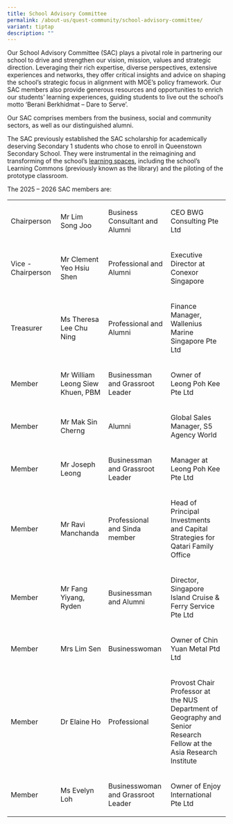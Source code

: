 ```yaml
---
title: School Advisory Committee
permalink: /about-us/quest-community/school-advisory-committee/
variant: tiptap
description: ""
---
```

<p>Our School Advisory Committee (SAC) plays a pivotal role in partnering
our school to drive and strengthen our vision, mission, values and strategic
direction. Leveraging their rich expertise, diverse perspectives, extensive
experiences and networks, they offer critical insights and advice on shaping
the school’s strategic focus in alignment with MOE’s policy framework.
Our SAC members also provide generous resources and opportunities to enrich
our students’ learning experiences, guiding students to live out the school’s
motto ‘Berani Berkhidmat – Dare to Serve’.</p>
<p>Our SAC comprises members from the business, social and community sectors,
as well as our distinguished alumni.</p>
<p>The SAC previously established the SAC scholarship for academically deserving
Secondary 1 students who chose to enroll in Queenstown Secondary School.
They were instrumental in the reimagining and transforming of the school’s
<a href="https://www.queenstownsec.moe.edu.sg/learning-spaces-qtss/" rel="noopener nofollow" target="_blank">learning spaces</a>, including the school’s Learning Commons (previously
known as the library) and the piloting of the prototype classroom.</p>
<p>The 2025 – 2026 SAC members are:</p>
<table style="minWidth: 100px">
<colgroup>
<col>
<col>
<col>
<col>
</colgroup>
<tbody>
<tr>
<td rowspan="1" colspan="1">
<p>Chairperson&nbsp;</p>
</td>
<td rowspan="1" colspan="1">
<p>Mr Lim Song Joo</p>
</td>
<td rowspan="1" colspan="1">
<p>Business Consultant and Alumni</p>
</td>
<td rowspan="1" colspan="1">
<p>CEO BWG Consulting Pte Ltd</p>
</td>
</tr>
<tr>
<td rowspan="1" colspan="1">
<p>Vice - Chairperson</p>
</td>
<td rowspan="1" colspan="1">
<p>Mr Clement Yeo Hsiu Shen</p>
</td>
<td rowspan="1" colspan="1">
<p>Professional and Alumni</p>
</td>
<td rowspan="1" colspan="1">
<p>Executive Director at Conexor Singapore</p>
</td>
</tr>
<tr>
<td rowspan="1" colspan="1">
<p>Treasurer</p>
</td>
<td rowspan="1" colspan="1">
<p>Ms Theresa Lee Chu Ning</p>
</td>
<td rowspan="1" colspan="1">
<p>Professional and Alumni</p>
</td>
<td rowspan="1" colspan="1">
<p>Finance Manager, Wallenius Marine Singapore Pte Ltd</p>
</td>
</tr>
<tr>
<td rowspan="1" colspan="1">
<p>Member</p>
</td>
<td rowspan="1" colspan="1">
<p>Mr William Leong Siew Khuen, PBM</p>
</td>
<td rowspan="1" colspan="1">
<p>Businessman and Grassroot Leader</p>
</td>
<td rowspan="1" colspan="1">
<p>Owner of Leong Poh Kee Pte Ltd</p>
</td>
</tr>
<tr>
<td rowspan="1" colspan="1">
<p>Member</p>
</td>
<td rowspan="1" colspan="1">
<p>Mr Mak Sin Cherng</p>
</td>
<td rowspan="1" colspan="1">
<p>Alumni</p>
</td>
<td rowspan="1" colspan="1">
<p>Global Sales Manager, S5 Agency World&nbsp;</p>
</td>
</tr>
<tr>
<td rowspan="1" colspan="1">
<p>Member</p>
</td>
<td rowspan="1" colspan="1">
<p>Mr Joseph Leong</p>
</td>
<td rowspan="1" colspan="1">
<p>Businessman and Grassroot Leader</p>
</td>
<td rowspan="1" colspan="1">
<p>Manager at Leong Poh Kee Pte Ltd</p>
</td>
</tr>
<tr>
<td rowspan="1" colspan="1">
<p>Member</p>
</td>
<td rowspan="1" colspan="1">
<p>Mr Ravi Manchanda</p>
</td>
<td rowspan="1" colspan="1">
<p>Professional&nbsp; and Sinda member</p>
</td>
<td rowspan="1" colspan="1">
<p>Head of Principal Investments and Capital Strategies for Qatari Family
Office</p>
</td>
</tr>
<tr>
<td rowspan="1" colspan="1">
<p>Member</p>
</td>
<td rowspan="1" colspan="1">
<p>Mr Fang Yiyang, Ryden</p>
</td>
<td rowspan="1" colspan="1">
<p>Businessman and Alumni</p>
</td>
<td rowspan="1" colspan="1">
<p>Director, Singapore Island Cruise &amp; Ferry Service Pte Ltd</p>
</td>
</tr>
<tr>
<td rowspan="1" colspan="1">
<p>Member</p>
</td>
<td rowspan="1" colspan="1">
<p>Mrs Lim Sen</p>
</td>
<td rowspan="1" colspan="1">
<p>Businesswoman</p>
</td>
<td rowspan="1" colspan="1">
<p>Owner of Chin Yuan Metal Ptd Ltd</p>
</td>
</tr>
<tr>
<td rowspan="1" colspan="1">
<p>Member</p>
</td>
<td rowspan="1" colspan="1">
<p>Dr Elaine Ho</p>
</td>
<td rowspan="1" colspan="1">
<p>Professional</p>
</td>
<td rowspan="1" colspan="1">
<p>Provost Chair Professor at the NUS Department of Geography and Senior
Research Fellow at the Asia Research Institute</p>
</td>
</tr>
<tr>
<td rowspan="1" colspan="1">
<p>Member</p>
</td>
<td rowspan="1" colspan="1">
<p>Ms Evelyn Loh</p>
</td>
<td rowspan="1" colspan="1">
<p>Businesswoman and Grassroot Leader</p>
</td>
<td rowspan="1" colspan="1">
<p>Owner of Enjoy International Pte Ltd&nbsp;</p>
</td>
</tr>
</tbody>
</table>
<p></p>